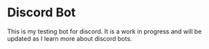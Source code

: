 # Discord Bot

This is my testing bot for discord. It is a work in progress and will be updated as I learn more about discord bots.